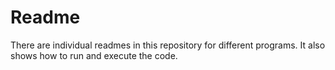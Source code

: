# Readme

There are individual readmes in this repository for different programs. It also shows how to run and execute the code.
